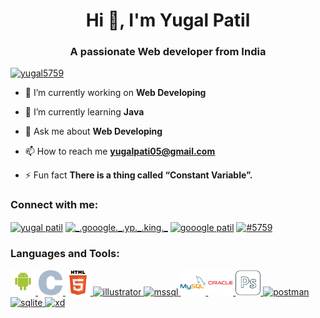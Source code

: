 
<h1 align="center">Hi 👋, I'm Yugal Patil</h1>
<h3 align="center">A passionate Web developer from India</h3>

<p align="left"> <a href="https://github.com/ryo-ma/github-profile-trophy"><img src="https://github-profile-trophy.vercel.app/?username=yugal5759" alt="yugal5759" /></a> </p>

- 🔭 I’m currently working on **Web Developing**

- 🌱 I’m currently learning **Java**

- 💬 Ask me about **Web Developing**

- 📫 How to reach me **yugalpati05@gmail.com**

- ⚡ Fun fact **There is a thing called “Constant Variable”.**

<h3 align="left">Connect with me:</h3>
<p align="left">
<a href="https://fb.com/yugal patil" target="blank"><img align="center" src="https://cdn.jsdelivr.net/npm/simple-icons@3.0.1/icons/facebook.svg" alt="yugal patil" height="30" width="40" /></a>
<a href="https://instagram.com/_.gooogle._.yp._.king._" target="blank"><img align="center" src="https://cdn.jsdelivr.net/npm/simple-icons@3.0.1/icons/instagram.svg" alt="_.gooogle._.yp._.king._" height="30" width="40" /></a>
<a href="https://www.youtube.com/c/gooogle patil" target="blank"><img align="center" src="https://cdn.jsdelivr.net/npm/simple-icons@3.0.1/icons/youtube.svg" alt="gooogle patil" height="30" width="40" /></a>
<a href="https://discord.gg/#5759" target="blank"><img align="center" src="https://cdn.jsdelivr.net/npm/simple-icons@3.0.1/icons/discord.svg" alt="#5759" height="30" width="40" /></a>
</p>

<h3 align="left">Languages and Tools:</h3>
<p align="left"> <a href="https://developer.android.com" target="_blank"> <img src="https://raw.githubusercontent.com/devicons/devicon/master/icons/android/android-original-wordmark.svg" alt="android" width="40" height="40"/> </a> <a href="https://www.cprogramming.com/" target="_blank"> <img src="https://raw.githubusercontent.com/devicons/devicon/master/icons/c/c-original.svg" alt="c" width="40" height="40"/> </a> <a href="https://www.w3.org/html/" target="_blank"> <img src="https://raw.githubusercontent.com/devicons/devicon/master/icons/html5/html5-original-wordmark.svg" alt="html5" width="40" height="40"/> </a> <a href="https://www.adobe.com/in/products/illustrator.html" target="_blank"> <img src="https://www.vectorlogo.zone/logos/adobe_illustrator/adobe_illustrator-icon.svg" alt="illustrator" width="40" height="40"/> </a> <a href="https://www.microsoft.com/en-us/sql-server" target="_blank"> <img src="https://cdn.worldvectorlogo.com/logos/microsoft-sql-server.svg" alt="mssql" width="40" height="40"/> </a> <a href="https://www.mysql.com/" target="_blank"> <img src="https://raw.githubusercontent.com/devicons/devicon/master/icons/mysql/mysql-original-wordmark.svg" alt="mysql" width="40" height="40"/> </a> <a href="https://www.oracle.com/" target="_blank"> <img src="https://raw.githubusercontent.com/devicons/devicon/master/icons/oracle/oracle-original.svg" alt="oracle" width="40" height="40"/> </a> <a href="https://www.photoshop.com/en" target="_blank"> <img src="https://raw.githubusercontent.com/devicons/devicon/master/icons/photoshop/photoshop-line.svg" alt="photoshop" width="40" height="40"/> </a> <a href="https://postman.com" target="_blank"> <img src="https://www.vectorlogo.zone/logos/getpostman/getpostman-icon.svg" alt="postman" width="40" height="40"/> </a> <a href="https://www.sqlite.org/" target="_blank"> <img src="https://www.vectorlogo.zone/logos/sqlite/sqlite-icon.svg" alt="sqlite" width="40" height="40"/> </a> <a href="https://www.adobe.com/products/xd.html" target="_blank"> <img src="https://cdn.worldvectorlogo.com/logos/adobe-xd.svg" alt="xd" width="40" height="40"/> </a> </p>

